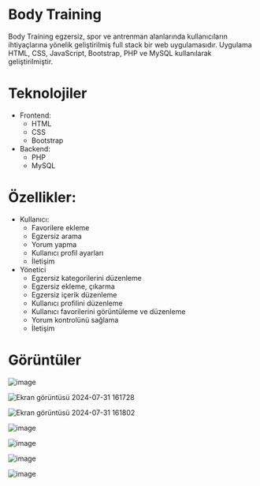 # Body Training
Body Training egzersiz, spor ve antrenman alanlarında kullanıcıların ihtiyaçlarına yönelik geliştirilmiş full stack bir web uygulamasıdır. Uygulama HTML, CSS, JavaScript, Bootstrap, PHP ve MySQL kullanılarak geliştirilmiştir.
# Teknolojiler
- Frontend:
  - HTML
  - CSS 
  - Bootstrap
- Backend:
  - PHP
  - MySQL
# Özellikler:
- Kullanıcı:
  - Favorilere ekleme
  - Egzersiz arama
  - Yorum yapma
  - Kullanıcı profil ayarları
  - İletişim
- Yönetici
   - Egzersiz kategorilerini düzenleme
   - Egzersiz ekleme, çıkarma
   - Egzersiz içerik düzenleme
   - Kullanıcı profilini düzenleme
   - Kullanıcı favorilerini görüntüleme ve düzenleme
   - Yorum kontrolünü sağlama
   - İletişim
# Görüntüler

![image](https://github.com/user-attachments/assets/cd6473c5-cb96-4aaf-b3eb-8a5cc0b70cb1)

![Ekran görüntüsü 2024-07-31 161728](https://github.com/user-attachments/assets/9f4339ae-e717-4f24-81d8-09940d4b45f5)

![Ekran görüntüsü 2024-07-31 161802](https://github.com/user-attachments/assets/eac9c39d-e756-4022-b3fc-d336994668b4)

![image](https://github.com/user-attachments/assets/10745379-12ee-4122-a8ed-386c80412034)

![image](https://github.com/user-attachments/assets/e7711e09-ed6e-410c-b7db-95795f6370fa)

![image](https://github.com/user-attachments/assets/6f2b057f-4568-43c3-b424-fa866ef10187)

![image](https://github.com/user-attachments/assets/0d9efc2d-3482-4d4f-bff6-f8fc15029a37)



